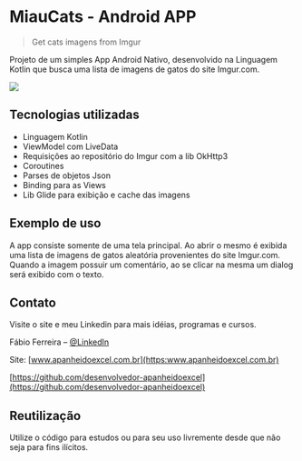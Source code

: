 # MiauCats - Android APP
> Get cats imagens from Imgur



Projeto de um simples App Android Nativo, desenvolvido na Linguagem Kotlin que busca uma lista de imagens de gatos do site Imgur.com.


![](../header.png)

## Tecnologias utilizadas

* Linguagem Kotlin
* ViewModel com LiveData
* Requisições ao repositório do Imgur com a lib OkHttp3
* Coroutines
* Parses de objetos Json
* Binding para as Views
* Lib Glide para exibição e cache das imagens


## Exemplo de uso

A app consiste somente de uma tela principal. Ao abrir o mesmo é exibida uma lista de imagens de gatos aleatória provenientes do site Imgur.com.
Quando a imagem possuir um comentário, ao se clicar na mesma um dialog será exibido com o texto.


## Contato

Visite o site e meu Linkedin para mais idéias, programas e cursos.

Fábio Ferreira – [@LinkedIn](https://www.linkedin.com/in/fabioferreiracs/)

Site: [www.apanheidoexcel.com.br](https:www.apanheidoexcel.com.br)

[https://github.com/desenvolvedor-apanheidoexcel](https://github.com/desenvolvedor-apanheidoexcel)

## Reutilização

Utilize o código para estudos ou para seu uso livremente desde que não seja para fins ilícitos.


